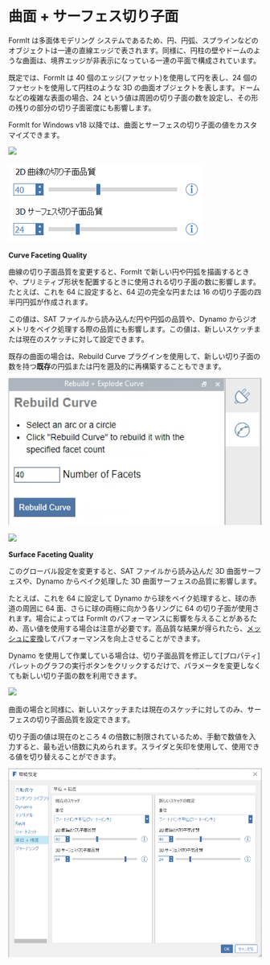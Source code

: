 # 曲面 + サーフェス切り子面

FormIt は多面体モデリング システムであるため、円、円弧、スプラインなどのオブジェクトは一連の直線エッジで表されます。同様に、円柱の壁やドームのような曲面は、境界エッジが非表示になっている一連の平面で構成されています。

既定では、FormIt は 40 個のエッジ\(ファセット\)を使用して円を表し、24 個のファセットを使用して円柱のような 3D の曲面オブジェクトを表します。ドームなどの複雑な表面の場合、24 という値は周囲の切り子面の数を設定し、その形の残りの部分の切り子面密度にも影響します。

FormIt for Windows v18 以降では、曲面とサーフェスの切り子面の値をカスタマイズできます。

![](../.gitbook/assets/faceting\_planter.gif)

![](<../.gitbook/assets/faceting (1).png>)

**Curve Faceting Quality**

曲線の切り子面品質を変更すると、FormIt で新しい円や円弧を描画するときや、プリミティブ形状を配置するときに使用される切り子面の数に影響します。たとえば、これを 64 に設定すると、64 辺の完全な円または 16 の切り子面の四半円円弧が作成されます。

この値は、SAT ファイルから読み込んだ円や円弧の品質や、Dynamo からジオメトリをベイク処理する際の品質にも影響します。この値は、新しいスケッチまたは現在のスケッチに対して設定できます。

既存の曲面の場合は、Rebuild Curve プラグインを使用して、新しい切り子面の数を持つ**既存**の円弧または円を遡及的に再構築することもできます。

![](../.gitbook/assets/screen-shot-2020-01-10-at-1.20.53-pm.png)

![](../.gitbook/assets/faceting\_rebuild-curve.gif)

**Surface Faceting Quality**

このグローバル設定を変更すると、SAT ファイルから読み込んだ 3D 曲面サーフェスや、Dynamo からベイク処理した 3D 曲面サーフェスの品質に影響します。

たとえば、これを 64 に設定して Dynamo から球をベイク処理すると、球の赤道の周囲に 64 面、さらに球の両極に向かう各リングに 64 の切り子面が使用されます。場合によっては FormIt のパフォーマンスに影響を与えることがあるため、高い値を使用する場合は注意が必要です。高品質な結果が得られたら、[メッシュに変換](meshes.md)してパフォーマンスを向上させることができます。

Dynamo を使用して作業している場合は、切り子面品質を修正して[プロパティ]パレットのグラフの実行ボタンをクリックするだけで、パラメータを変更しなくても新しい切り子面の数を利用できます。

![](../.gitbook/assets/faceting\_column.gif)

曲面の場合と同様に、新しいスケッチまたは現在のスケッチに対してのみ、サーフェスの切り子面品質を設定できます。

切り子面の値は現在のところ 4 の倍数に制限されているため、手動で数値を入力すると、最も近い倍数に丸められます。スライダと矢印を使用して、使用できる値を切り替えることができます。

![](../.gitbook/assets/units-+-precision.png)
